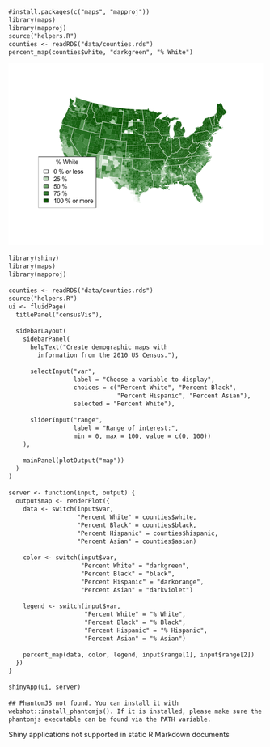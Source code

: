     #install.packages(c("maps", "mapproj"))
    library(maps)
    library(mapproj)
    source("helpers.R")
    counties <- readRDS("data/counties.rds")
    percent_map(counties$white, "darkgreen", "% White")

![](README_files/figure-markdown_strict/unnamed-chunk-1-1.png)

    library(shiny)
    library(maps)
    library(mapproj)

    counties <- readRDS("data/counties.rds")
    source("helpers.R")
    ui <- fluidPage(
      titlePanel("censusVis"),
      
      sidebarLayout(
        sidebarPanel(
          helpText("Create demographic maps with 
            information from the 2010 US Census."),
          
          selectInput("var", 
                      label = "Choose a variable to display",
                      choices = c("Percent White", "Percent Black",
                                  "Percent Hispanic", "Percent Asian"),
                      selected = "Percent White"),
          
          sliderInput("range", 
                      label = "Range of interest:",
                      min = 0, max = 100, value = c(0, 100))
        ),
        
        mainPanel(plotOutput("map"))
      )
    )

    server <- function(input, output) {
      output$map <- renderPlot({
        data <- switch(input$var, 
                       "Percent White" = counties$white,
                       "Percent Black" = counties$black,
                       "Percent Hispanic" = counties$hispanic,
                       "Percent Asian" = counties$asian)
        
        color <- switch(input$var, 
                        "Percent White" = "darkgreen",
                        "Percent Black" = "black",
                        "Percent Hispanic" = "darkorange",
                        "Percent Asian" = "darkviolet")
        
        legend <- switch(input$var, 
                         "Percent White" = "% White",
                         "Percent Black" = "% Black",
                         "Percent Hispanic" = "% Hispanic",
                         "Percent Asian" = "% Asian")
        
        percent_map(data, color, legend, input$range[1], input$range[2])
      })
    }

    shinyApp(ui, server)

    ## PhantomJS not found. You can install it with webshot::install_phantomjs(). If it is installed, please make sure the phantomjs executable can be found via the PATH variable.

<!--html_preserve-->
Shiny applications not supported in static R Markdown documents

<!--/html_preserve-->
